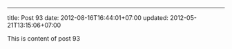 ---
title: Post 93
date: 2012-08-16T16:44:01+07:00
updated: 2012-05-21T13:15:06+07:00

This is content of post 93